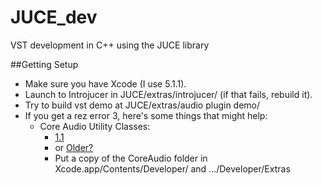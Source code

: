 JUCE_dev
========

VST development in C++ using the JUCE library

##Getting Setup
- Make sure you have Xcode (I use 5.1.1).
- Launch to Introjucer in JUCE/extras/introjucer/ (if that fails, rebuild it).
- Try to build vst demo at JUCE/extras/audio plugin demo/
- If you get a rez error 3, here's some things that might help:
  - Core Audio Utility Classes:
     * [1.1](https://developer.apple.com/library/ios/samplecode/CoreAudioUtilityClasses/Introduction/Intro.html)
     * or [Older?](https://github.com/thehtb/AppleCoreAudioUtilityClasses)
     * Put a copy of the CoreAudio folder in Xcode.app/Contents/Developer/ and .../Developer/Extras
